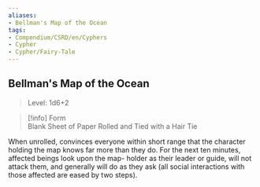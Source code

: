 ```yaml
---
aliases:
- Bellman's Map of the Ocean
tags:
- Compendium/CSRD/en/Cyphers
- Cypher
- Cypher/Fairy-Tale
---
```


  
## Bellman's Map of the Ocean  
>Level: 1d6+2  
  
>[!info] Form  
>Blank Sheet of Paper Rolled and Tied with a Hair Tie
  
When unrolled, convinces everyone within short range that the character holding the map knows far more than they do. For the next ten minutes, affected beings look upon the map- holder as their leader or guide, will not attack them, and generally will do as they ask (all social interactions with those affected are eased by two steps).